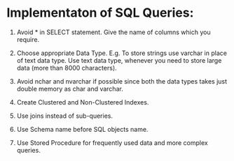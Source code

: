 # Implementaton of SQL Queries:

1. Avoid * in SELECT statement. Give the name of columns which you require.

2. Choose appropriate Data Type. E.g. To store strings use varchar in place of text data type. Use text data type, whenever you need to store large data (more than 8000 characters).

3. Avoid nchar and nvarchar if possible since both the data types takes just double memory as char and varchar.

4. Create Clustered and Non-Clustered Indexes.

5. Use joins instead of sub-queries.

6. Use Schema name before SQL objects name.

7. Use Stored Procedure for frequently used data and more complex queries.
